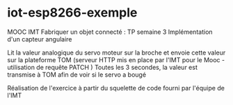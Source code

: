 # iot-esp8266-exemple
MOOC IMT Fabriquer un objet connecté : TP semaine 3
Implémentation d'un capteur angulaire

Lit la valeur analogique du servo moteur sur la broche et envoie cette valeur sur la plateforme TOM 
(serveur HTTP mis en place par l'IMT pour le Mooc - utilisation de requête PATCH )
Toutes les 3 secondes, la valeur est transmise à TOM afin de voir si le servo a bougé

Réalisation de l'exercice à partir du squelette de code fourni par l'équipe de l'IMT
